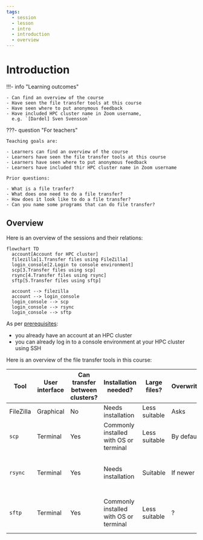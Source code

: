 ```yaml
---
tags:
  - session
  - lesson
  - intro
  - introduction
  - overview
---
```


# Introduction

!!!- info "Learning outcomes"

    - Can find an overview of the course
    - Have seen the file transfer tools at this course
    - Have seen where to put anonymous feedback
    - Have included HPC cluster name in Zoom username,
      e.g. `[Dardel] Sven Svensson`

???- question "For teachers"

    Teaching goals are:

    - Learners can find an overview of the course
    - Learners have seen the file transfer tools at this course
    - Learners have seen where to put anonymous feedback
    - Learners have included thir HPC cluster name in Zoom username

    Prior questions:

    - What is a file tranfer?
    - What does one need to do a file transfer?
    - How does it look like to do a file transfer?
    - Can you name some programs that can do file transfer?

## Overview

Here is an overview of the sessions and their relations:

```mermaid
flowchart TD
  account[Account for HPC cluster]
  filezilla[1.Transfer files using FileZilla]
  login_console[2.Login to console environment]
  scp[3.Transfer files using scp]
  rsync[4.Transfer files using rsync]
  sftp[5.Transfer files using sftp]

  account --> filezilla
  account --> login_console
  login_console --> scp
  login_console --> rsync
  login_console --> sftp
```

As per [prerequisites](../prereqs/README.md):

- you already have an account at an HPC cluster
- you can already log in to a console environment at your HPC cluster
  using SSH

Here is an overview of the file transfer tools in this course:

<!-- markdownlint-disable MD013 --><!-- Tables cannot be split up over lines, hence will break 80 characters per line -->

Tool       |User interface|Can transfer between clusters?|Installation needed?                  |Large files? |Overwrite? |Suitable for sensitive data?|Tolerant to interruption?|Other
-----------|--------------|------------------------------|--------------------------------------|-------------|-----------|----------------------------|-------------------------|---------------------------------------------------
FileZilla  |Graphical     |No                            |Needs installation                    |Less suitable|Asks       |If using SFTP               |?No                      |Intuitive, simple
`scp`      |Terminal      |Yes                           |Commonly installed with OS or terminal|Less suitable|By default |?No                         |?No                      |Simple, feels like a regular file copy
`rsync`    |Terminal      |Yes                           |Needs installation                    |Suitable     |If newer   |Yes                         |Yes                      |Powerful, flexible, feels like a regular file copy
`sftp`     |Terminal      |Yes                           |Commonly installed with OS or terminal|Less suitable|?          |?Yes                        |?No                      |Simple, feels like a file transfer portal

<!-- markdownlint-enable MD013 -->

